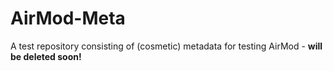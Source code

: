 # AirMod-Meta
A test repository consisting of (cosmetic) metadata for testing AirMod - **will be deleted soon!**
